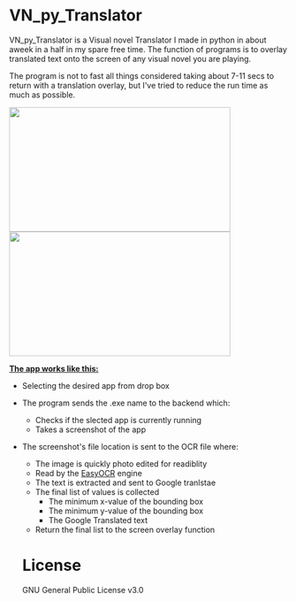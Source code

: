 # VN_py_Translator
VN_py_Translator is a Visual novel Translator I made in python in about aweek in a half in my spare free time. The function of programs is to overlay translated text onto the screen of any visual novel you are playing. 

The program is not to fast all things considered taking about 7-11 secs to return with a translation overlay, but I've tried to reduce the run time as much as possible.

<img src=https://i.imgur.com/hhKlmeg.png width="400" height="225"><img src=https://i.imgur.com/zoD8tBo.png width="400" height="225">

<ins>**The app works like this:**</ins>
* Selecting the desired app from drop box
* The program sends the .exe name to the backend which:
  * Checks if the slected app is currently running
  * Takes a screenshot of the app
* The screenshot's file location is sent to the OCR file where:
  * The image is quickly photo edited for readiblity
  * Read by the [EasyOCR](https://github.com/JaidedAI/EasyOCR) engine
  * The text is extracted and sent to Google tranlstae
  * The final list of values is collected
      * The minimum x-value of the bounding box
      * The minimum y-value of the bounding box
      * The Google Translated text
  * Return the final list to the screen overlay function

  # License
  GNU General Public License v3.0
